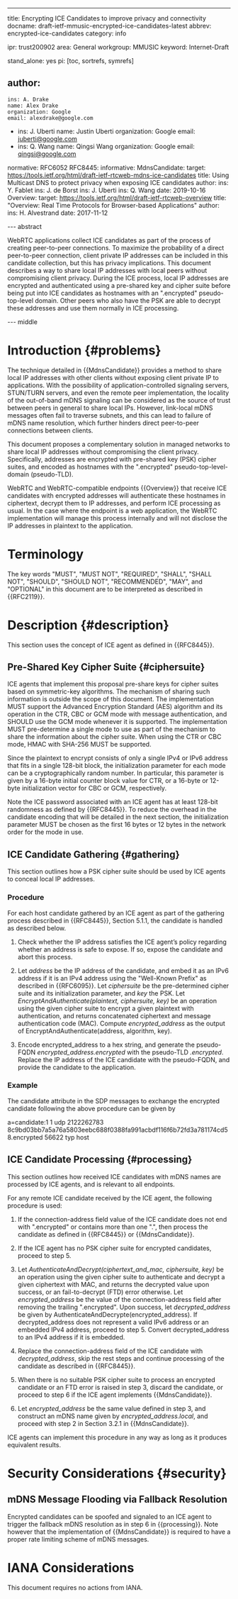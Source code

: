 ---
title: Encrypting ICE Candidates to improve privacy and connectivity
docname: draft-ietf-mmusic-encrypted-ice-candidates-latest
abbrev: encrypted-ice-candidates
category: info

ipr: trust200902
area: General
workgroup: MMUSIC
keyword: Internet-Draft

stand_alone: yes
pi: [toc, sortrefs, symrefs]

author:
 -
    ins: A. Drake
    name: Alex Drake
    organization: Google
    email: alexdrake@google.com
 -
    ins: J. Uberti
    name: Justin Uberti
    organization: Google
    email: juberti@google.com
 -
    ins: Q. Wang
    name: Qingsi Wang
    organization: Google
    email: qingsi@google.com

normative:
  RFC6052
  RFC8445:
informative:
  MdnsCandidate:
    target: https://tools.ietf.org/html/draft-ietf-rtcweb-mdns-ice-candidates
    title: Using Multicast DNS to protect privacy when exposing ICE candidates
    author:
      ins: Y. Fablet
      ins: J. de Borst
      ins: J. Uberti
      ins: Q. Wang
    date: 2019-10-16
  Overview:
    target: https://tools.ietf.org/html/draft-ietf-rtcweb-overview
    title: "Overview: Real Time Protocols for Browser-based Applications"
    author:
      ins: H. Alvestrand
    date: 2017-11-12

--- abstract

WebRTC applications collect ICE candidates as part of the process of
creating peer-to-peer connections.  To maximize the probability of a
direct peer-to-peer connection, client private IP addresses can be
included in this candidate collection, but this has privacy implications.
This document describes a way to share local IP addresses with local peers 
without compromising client privacy. During the ICE process, local IP
addresses are encrypted and authenticated using a pre-shared key and 
cipher suite before being put into ICE candidates as hostnames with an
".encrypted" pseudo-top-level domain. Other peers who also have the PSK
are able to decrypt these addresses and use them normally in ICE processing.

--- middle

Introduction {#problems}
============

The technique detailed in {{MdnsCandidate}} provides a method to share local IP
addresses with other clients without exposing client private IP to applications.
With the possibility of application-controlled signaling servers,
STUN/TURN servers, and even the remote peer implementation, the locality of the
out-of-band mDNS signaling can be considered as the source of trust between
peers in general to share local IPs. However, link-local mDNS messages often
fail to traverse subnets, and this can lead to failure of mDNS name resolution,
which further hinders direct peer-to-peer connections between clients.

This document proposes a complementary solution in managed networks to share
local IP addresses without compromising the client privacy. Specifically,
addresses are encrypted with pre-shared key (PSK) cipher suites, and encoded as
hostnames with the ".encrypted" pseudo-top-level-domain (pseudo-TLD).

WebRTC and WebRTC-compatible endpoints {{Overview}} that receive ICE
candidates with encrypted addresses will authenticate these hostnames in
ciphertext, decrypt them to IP addresses, and perform ICE processing as usual.
In the case where the endpoint is a web application, the WebRTC implementation
will manage this process internally and will not disclose the IP addresses in
plaintext to the application.

Terminology
===========

The key words "MUST", "MUST NOT", "REQUIRED", "SHALL", "SHALL NOT",
"SHOULD", "SHOULD NOT", "RECOMMENDED", "MAY", and "OPTIONAL" in this
document are to be interpreted as described in {{RFC2119}}.

Description {#description}
======================

This section uses the concept of ICE agent as defined in {{RFC8445}}.

Pre-Shared Key Cipher Suite {#ciphersuite}
------------------------------------------

ICE agents that implement this proposal pre-share keys for cipher suites
based on symmetric-key algorithms. The mechanism of sharing such information
is outside the scope of this document. The implementation MUST support the
Advanced Encryption Standard (AES) algorithm and its operation in the CTR, CBC
or GCM mode with message authentication, and SHOULD use the GCM mode whenever it
is supported. The implementation MUST pre-determine a single mode to use as part of
the mechanism to share the information about the cipher suite. When using the
CTR or CBC mode, HMAC with SHA-256 MUST be supported. 

Since the plaintext to encrypt consists of only a single IPv4 or IPv6 address
that fits in a single 128-bit block, the initialization parameter for each mode
can be a cryptographically random number. In particular, this parameter is given
by a 16-byte initial counter block value for CTR, or a 16-byte or 12-byte
initialization vector for CBC or GCM, respectively.

Note the ICE password associated with an ICE agent has at least 128-bit
randomness as defined by {{RFC8445}}. To reduce the overhead in the candidate
encoding that will be detailed in the next section, the initialization parameter
MUST be chosen as the first 16 bytes or 12 bytes in the network order for the
mode in use.

ICE Candidate Gathering {#gathering}
------------------------------------

This section outlines how a PSK cipher suite should be used by ICE agents to
conceal local IP addresses.

### Procedure

For each host candidate gathered by an ICE agent as part of the gathering
process described in {{RFC8445}}, Section 5.1.1, the candidate is handled as
described below.

1. Check whether the IP address satisfies the ICE agent’s policy regarding
   whether an address is safe to expose. If so, expose the candidate and abort
   this process.

2. Let *address* be the IP address of the candidate, and embed it as an IPv6
   address if it is an IPv4 address using the "Well-Known Prefix" as described
   in {{RFC6095}}. Let *ciphersuite* be the pre-determined cipher suite and its
   initialization parameter, and *key* the PSK. Let
   *EncryptAndAuthenticate(plaintext, ciphersuite, key)* be an operation using
   the given cipher suite to encrypt a given plaintext with authentication, and
   returns concatenated ciphertext and message authentication code (MAC).
   Compute *encrypted_address* as the output of
   EncryptAndAuthenticate(address, algorithm, key).

3. Encode encrypted_address to a hex string, and generate the pseudo-FQDN
   *encrypted_address.encrypted* with the pseudo-TLD *.encrypted*. Replace the
   IP address of the ICE candidate with the pseudo-FQDN, and provide the
   candidate to the application.

### Example

The candidate attribute in the SDP messages to exchange the encrypted candidate
following the above procedure can be given by

  a=candidate:1 1 udp 2122262783
    8c9bd03bb7a5a76a5803eebc688f0388fa991acbdf116f6b72fd3a781174cd58.encrypted
    56622 typ host

ICE Candidate Processing {#processing}
-------------------------------------

This section outlines how received ICE candidates with mDNS names are
processed by ICE agents, and is relevant to all endpoints.

For any remote ICE candidate received by the ICE agent, the following procedure
is used:

1. If the connection-address field value of the ICE candidate does not end with
   ".encrypted" or contains more than one ".", then process the candidate as
   defined in {{RFC8445}} or {{MdnsCandidate}}.

2. If the ICE agent has no PSK cipher suite for encrypted candidates,
   proceed to step 5.

3. Let *AuthenticateAndDecrypt(ciphertext_and_mac, ciphersuite, key)* be an
   operation using the given cipher suite to authenticate and decrypt a given
   ciphertext with MAC, and returns the decrypted value upon success, or an
   fail-to-decrypt (FTD) error otherwise. Let *encrypted_address* be the value of the
   connection-address field after removing the trailing ".encrypted". Upon
   success, let *decrypted_address* be given by
   AuthenticateAndDecrypte(encrypted_address). If decrypted_address does not
   represent a valid IPv6 address or an embedded IPv4 address, proceed to step 5.
   Convert decrypted_address to an IPv4 address if it is embedded.

4. Replace the connection-address field of the ICE candidate with
   *decrypted_address*, skip the rest steps and continue processing of the
   candidate as described in {{RFC8445}}.

5. When there is no suitable PSK cipher suite to process an encrypted candidate
   or an FTD error is raised in step 3, discard the candidate, or proceed to
   step 6 if the ICE agent implements {{MdnsCandidate}}.

6. Let *encrypted_address* be the same value defined in step 3, and construct an
   mDNS name given by *encrypted_address.local*, and proceed with step 2 in
   Section 3.2.1 in {{MdnsCandidate}}.

ICE agents can implement this procedure in any way as long as it produces
equivalent results.

Security Considerations {#security}
=======================

mDNS Message Flooding via Fallback Resolution
--------------------------------------------

Encrypted candidates can be spoofed and signaled to an ICE agent to trigger the
fallback mDNS resolution as in step 6 in {{processing}}. Note however that the
implementation of {{MdnsCandidate}} is required to have a proper rate
limiting scheme of mDNS messages.


IANA Considerations
===================

This document requires no actions from IANA.
